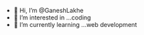 - 👋 Hi, I’m @GaneshLakhe
- 👀 I’m interested in ...coding
- 🌱 I’m currently learning ...web development
